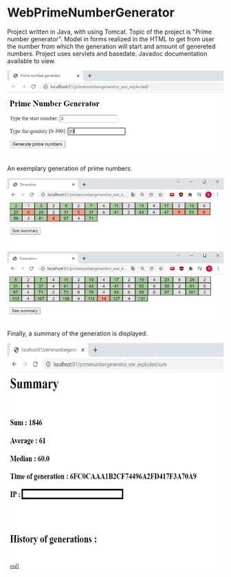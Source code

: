 # WebPrimeNumberGenerator
Project written in Java, with using Tomcat. Topic of the project is "Prime number generator". Model in forms realized in the HTML to get from user the number from which the generation will start and amount of genereted numbers. Project uses servlets and basedate. Javadoc documentation available to view. 

<img src="/1a.png" >

An exemplary generation of prime numbers.

<img src="/2aa.png" >

<img src="/4a.png" >

Finally, a summary of the generation is displayed.

<img src="/3a.png" width="622" height="531" >
